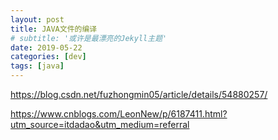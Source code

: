 ```yaml
---
layout: post
title: JAVA文件的编译
# subtitle: '或许是最漂亮的Jekyll主题'
date: 2019-05-22
categories: [dev]
tags: [java]
---
```

https://blog.csdn.net/fuzhongmin05/article/details/54880257/

https://www.cnblogs.com/LeonNew/p/6187411.html?utm_source=itdadao&utm_medium=referral